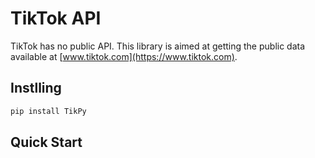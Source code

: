 # TikTok API

TikTok has no public API. This library is aimed at getting the public data available at [www.tiktok.com](https://www.tiktok.com). 

## Instlling
```python
pip install TikPy
```
## Quick Start
```python

```
